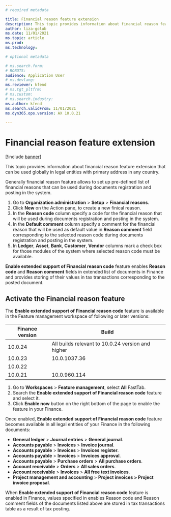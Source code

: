 ```yaml
---
# required metadata

title: Financial reason feature extension
description: This topic provides information about financial reason feature extension that can be used globally in legal entities with primary address in any country.
author: liza-golub
ms.date: 11/01/2021
ms.topic: article
ms.prod: 
ms.technology: 

# optional metadata

# ms.search.form: 
# ROBOTS: 
audience: Application User
# ms.devlang: 
ms.reviewer: kfend
# ms.tgt_pltfrm: 
# ms.custom: 
# ms.search.industry: 
ms.author: kfend
ms.search.validFrom: 11/01/2021
ms.dyn365.ops.version: AX 10.0.21

---
```


# Financial reason feature extension

[!include [banner](../includes/banner.md)]

This topic provides information about financial reason feature extension that can be used globally in legal entities with primary address in any country.

Generally financial reason feature allows to set up pre-defined list of financial reasons that can be used during documents registration and posting in the system. 

1.	Go to **Organization administration** > **Setup** > **Financial reasons**.
2.	Click **New** on the Action pane, to create a new finical reason.
3.	In the **Reason code** column specify a code for the financial reason that will be used during documents registration and posting in the system.
4.	In the **Default comment** column specify a comment for the financial reason that will be used as default value in **Reason comment** field corresponding to the selected reason code during documents registration and posting in the system.
5.	In **Ledger**, **Asset**, **Bank**, **Customer**, **Vendor** columns mark a check box for those modules of the system where selected reason code must be available.

**Enable extended support of Financial reason code** feature enables **Reason code** and **Reason comment** fields in extended list of documents in Finance and provides storing of their values in tax transactions corresponding to the posted document.

## Activate the Financial reason feature

The **Enable extended support of Financial reason code** feature is available in the Feature management workspace of following or later versions:

| **Finance version** | **Build**                                         |
|---------------------|---------------------------------------------------|
| 10.0.24             | All builds relevant to 10.0.24 version and higher |
| 10.0.23             | 10.0.1037.36                                      |
| 10.0.22             |  |
| 10.0.21             | 10.0.960.114                                      |

1.	Go to **Workspaces** > **Feature management**, select **All** FastTab.
2.	Search the **Enable extended support of Financial reason code** feature and select it.
3.	Click **Enable now** button on the right bottom of the page to enable the feature in your Finance.

Once enabled,  **Enable extended support of Financial reason code** feature becomes available in all legal entities of your Finance in the following documents:

-	**General ledger** > **Journal entries** > **General journal**.
-	**Accounts payable** > **Invoices** > **Invoice journal**.
-	**Accounts payable** > **Invoices** > **Invoices register**.
-	**Accounts payable** > **Invoices** > **Invoices approval**.
-	**Accounts payable** > **Purchase orders** > **All purchase orders**.
-	**Account receivable** > **Orders** > **All sales orders**.
-	**Account receivable** > **Invoices** > **All free text invoices**.
-	**Project management and accounting** > **Project invoices > Project invoice proposal**.

When **Enable extended support of Financial reason code** feature is enabled in Finance, values specified in enables Reason code and Reason comment fields of the documents listed above are stored in tax transactions table as a result of tax posting.

